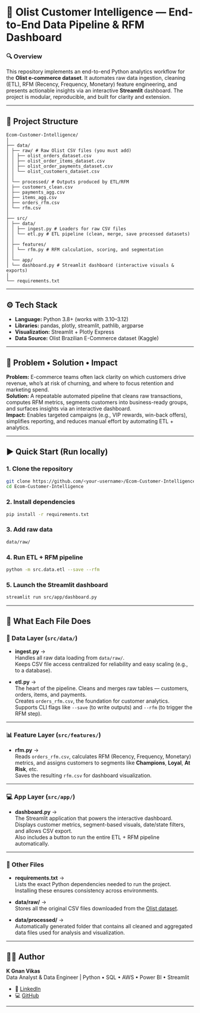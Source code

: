 # 🧠 Olist Customer Intelligence — End-to-End Data Pipeline & RFM Dashboard

### 🔍 Overview
This repository implements an end-to-end Python analytics workflow for the **Olist e-commerce dataset**. It automates raw data ingestion, cleaning (ETL), RFM (Recency, Frequency, Monetary) feature engineering, and presents actionable insights via an interactive **Streamlit** dashboard. The project is modular, reproducible, and built for clarity and extension.

---

## 📁 Project Structure

```
Ecom-Customer-Intelligence/
│
├── data/
│ ├── raw/ # Raw Olist CSV files (you must add)
│ │ ├── olist_orders_dataset.csv
│ │ ├── olist_order_items_dataset.csv
│ │ ├── olist_order_payments_dataset.csv
│ │ └── olist_customers_dataset.csv
│ │
│ └── processed/ # Outputs produced by ETL/RFM
│ ├── customers_clean.csv
│ ├── payments_agg.csv
│ ├── items_agg.csv
│ ├── orders_rfm.csv
│ └── rfm.csv
│
├── src/
│ ├── data/
│ │ ├── ingest.py # Loaders for raw CSV files
│ │ └── etl.py # ETL pipeline (clean, merge, save processed datasets)
│ │
│ ├── features/
│ │ └── rfm.py # RFM calculation, scoring, and segmentation
│ │
│ └── app/
│ └── dashboard.py # Streamlit dashboard (interactive visuals & exports)
│
└── requirements.txt
```
---

## ⚙️ Tech Stack
- **Language:** Python 3.8+ (works with 3.10–3.12)
- **Libraries:** pandas, plotly, streamlit, pathlib, argparse
- **Visualization:** Streamlit + Plotly Express
- **Data Source:** Olist Brazilian E-Commerce dataset (Kaggle)

---

## 🔎 Problem • Solution • Impact

**Problem:** E-commerce teams often lack clarity on which customers drive revenue, who’s at risk of churning, and where to focus retention and marketing spend.  
**Solution:** A repeatable automated pipeline that cleans raw transactions, computes RFM metrics, segments customers into business-ready groups, and surfaces insights via an interactive dashboard.  
**Impact:** Enables targeted campaigns (e.g., VIP rewards, win-back offers), simplifies reporting, and reduces manual effort by automating ETL + analytics.

---

## ▶️ Quick Start (Run locally)

### 1. Clone the repository
```bash
git clone https://github.com/<your-username>/Ecom-Customer-Intelligence.git
cd Ecom-Customer-Intelligence
```
### 2. Install dependencies
```bash
pip install -r requirements.txt
```
### 3. Add raw data
```bash
data/raw/
```
### 4. Run ETL + RFM pipeline
```bash
python -m src.data.etl --save --rfm
```
### 5. Launch the Streamlit dashboard
```bash
streamlit run src/app/dashboard.py
```

---

## 📂 What Each File Does

### 🧱 Data Layer (`src/data/`)
- **ingest.py** →  
  Handles all raw data loading from `data/raw/`.  
  Keeps CSV file access centralized for reliability and easy scaling (e.g., to a database).

- **etl.py** →  
  The heart of the pipeline. Cleans and merges raw tables — customers, orders, items, and payments.  
  Creates `orders_rfm.csv`, the foundation for customer analytics.  
  Supports CLI flags like `--save` (to write outputs) and `--rfm` (to trigger the RFM step).

---

### 📊 Feature Layer (`src/features/`)
- **rfm.py** →  
  Reads `orders_rfm.csv`, calculates RFM (Recency, Frequency, Monetary) metrics, and assigns customers to segments like **Champions**, **Loyal**, **At Risk**, etc.  
  Saves the resulting `rfm.csv` for dashboard visualization.

---

### 💻 App Layer (`src/app/`)
- **dashboard.py** →  
  The Streamlit application that powers the interactive dashboard.  
  Displays customer metrics, segment-based visuals, date/state filters, and allows CSV export.  
  Also includes a button to run the entire ETL + RFM pipeline automatically.

---

### 📄 Other Files
- **requirements.txt** →  
  Lists the exact Python dependencies needed to run the project.  
  Installing these ensures consistency across environments.

- **data/raw/** →  
  Stores all the original CSV files downloaded from the [Olist dataset](https://www.kaggle.com/datasets/olistbr/brazilian-ecommerce).

- **data/processed/** →  
  Automatically generated folder that contains all cleaned and aggregated data files used for analysis and visualization.

---

## 🧑‍💻 Author

**K Gnan Vikas**  
Data Analyst & Data Engineer | Python • SQL • AWS • Power BI • Streamlit  
- 🔗 [LinkedIn](https://www.linkedin.com/in/gnanvikas)  
- 💻 [GitHub](https://github.com/KGVikas)  

---
